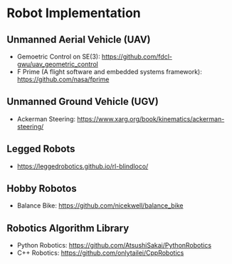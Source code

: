 # Robot Implementation

## Unmanned Aerial Vehicle (UAV)

* Gemoetric Control on SE(3): https://github.com/fdcl-gwu/uav_geometric_control
* F Prime (A flight software and embedded systems framework): https://github.com/nasa/fprime

## Unmanned Ground Vehicle (UGV)

* Ackerman Steering: https://www.xarg.org/book/kinematics/ackerman-steering/

## Legged Robots

* https://leggedrobotics.github.io/rl-blindloco/

## Hobby Robotos

* Balance Bike: https://github.com/nicekwell/balance_bike

## Robotics Algorithm Library

* Python Robotics: https://github.com/AtsushiSakai/PythonRobotics
* C++ Robotics: https://github.com/onlytailei/CppRobotics
  